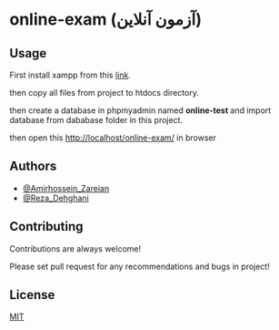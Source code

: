 # online-exam (آزمون آنلاین)

## Usage

First install xampp from this [link](https://www.apachefriends.org/).

then copy all files from project to htdocs directory.

then create a database in phpmyadmin named **online-test** and import database from dababase folder in this project.

then open this [http://localhost/online-exam/](http://localhost/online-exam/) in browser

## Authors

-   [@Amirhossein_Zareian](https://github.com/AmirHossein-z)
-   [@Reza_Dehghani](https://github.com/reza-dehghani)

## Contributing

Contributions are always welcome!

Please set pull request for any recommendations and bugs in project!

## License

[MIT](https://choosealicense.com/licenses/mit/)
